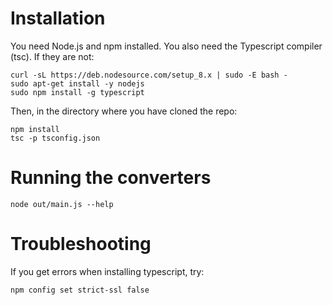 # Installation

You need Node.js and npm installed. You also need the Typescript compiler (tsc). If they are not:
```
curl -sL https://deb.nodesource.com/setup_8.x | sudo -E bash -
sudo apt-get install -y nodejs
sudo npm install -g typescript
```


Then, in the directory where you have cloned the repo:
```
npm install
tsc -p tsconfig.json
```

# Running the converters

```
node out/main.js --help
```

# Troubleshooting

If you get errors when installing typescript, try:
```
npm config set strict-ssl false
```